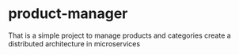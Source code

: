 # product-manager

That is a simple project to manage products and categories create a distributed architecture in microservices
